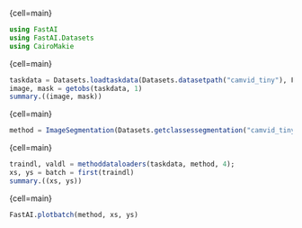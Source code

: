 {cell=main}
```julia
using FastAI
using FastAI.Datasets
using CairoMakie
```

{cell=main}
```julia
taskdata = Datasets.loadtaskdata(Datasets.datasetpath("camvid_tiny"), FastAI.ImageSegmentationTask);
image, mask = getobs(taskdata, 1)
summary.((image, mask))
```

{cell=main}
```julia
method = ImageSegmentation(Datasets.getclassessegmentation("camvid_tiny"), (96, 128));
```
{cell=main}
```julia
traindl, valdl = methoddataloaders(taskdata, method, 4);
xs, ys = batch = first(traindl)
summary.((xs, ys))
```
{cell=main}
```julia
FastAI.plotbatch(method, xs, ys)
```